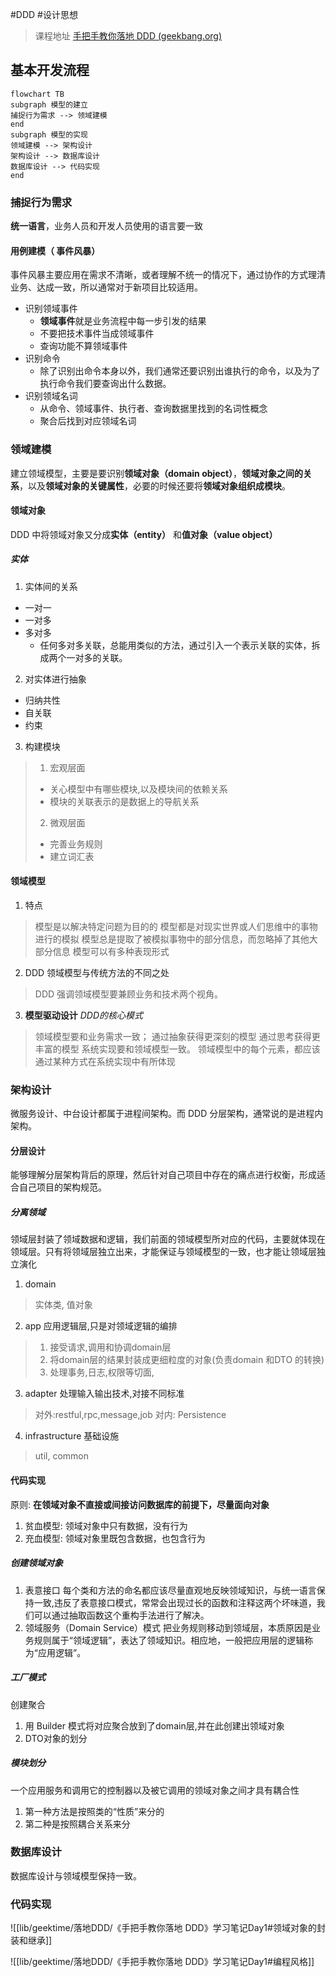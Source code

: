 #DDD #设计思想

> 课程地址
> [手把手教你落地 DDD (geekbang.org)](https://time.geekbang.org/column/intro/100311801?tab=catalog)

## 基本开发流程

```mermaid
flowchart TB
subgraph 模型的建立
捕捉行为需求 --> 领域建模
end
subgraph 模型的实现
领域建模 --> 架构设计
架构设计 --> 数据库设计
数据库设计 --> 代码实现
end
```

### 捕捉行为需求

**统一语言**，业务人员和开发人员使用的语言要一致

#### 用例建模（ 事件风暴）

事件风暴主要应用在需求不清晰，或者理解不统一的情况下，通过协作的方式理清业务、达成一致，所以通常对于新项目比较适用。

- 识别领域事件
	- **领域事件**就是业务流程中每一步引发的结果
	- 不要把技术事件当成领域事件
	- 查询功能不算领域事件
- 识别命令
	- 除了识别出命令本身以外，我们通常还要识别出谁执行的命令，以及为了执行命令我们要查询出什么数据。
- 识别领域名词
	- 从命令、领域事件、执行者、查询数据里找到的名词性概念
	- 聚合后找到对应领域名词

### 领域建模

建立领域模型，主要是要识别**领域对象（domain object）**，**领域对象之间的关系**，以及**领域对象的关键属性**，必要的时候还要将**领域对象组织成模块**。

#### 领域对象

DDD 中将领域对象又分成**实体（entity）** 和**值对象（value object）**

##### 实体

1. 实体间的关系
- 一对一
- 一对多
- 多对多
	- 任何多对多关联，总能用类似的方法，通过引入一个表示关联的实体，拆成两个一对多的关联。

2. 对实体进行抽象
- 归纳共性
- 自关联
- 约束

3. 构建模块
>1. 宏观层面
>	- 关心模型中有哪些模块,以及模块间的依赖关系
>	- 模块的关联表示的是数据上的导航关系
> 2. 微观层面
> 	- 完善业务规则
> 	- 建立词汇表

#### 领域模型

1. 特点
>模型是以解决特定问题为目的的
>模型都是对现实世界或人们思维中的事物进行的模拟
>模型总是提取了被模拟事物中的部分信息，而忽略掉了其他大部分信息
>模型可以有多种表现形式

2. DDD 领域模型与传统方法的不同之处
> DDD 强调领域模型要兼顾业务和技术两个视角。

3. **模型驱动设计**
*DDD的核心模式*
>领域模型要和业务需求一致；
>	通过抽象获得更深刻的模型
>	通过思考获得更丰富的模型
>系统实现要和领域模型一致。
>	领域模型中的每个元素，都应该通过某种方式在系统实现中有所体现

### 架构设计
微服务设计、中台设计都属于进程间架构。而 DDD 分层架构，通常说的是进程内架构。

#### 分层设计
能够理解分层架构背后的原理，然后针对自己项目中存在的痛点进行权衡，形成适合自己项目的架构规范。

##### 分离领域
领域层封装了领域数据和逻辑，我们前面的领域模型所对应的代码，主要就体现在领域层。只有将领域层独立出来，才能保证与领域模型的一致，也才能让领域层独立演化

1. domain
>  实体类, 值对象
2. app
应用逻辑层,只是对领域逻辑的编排
>  1. 接受请求,调用和协调domain层
>  2. 将domain层的结果封装成更细粒度的对象(负责domain 和DTO 的转换)
>  3. 处理事务,日志,权限等切面,
3. adapter
处理输入输出技术,对接不同标准
> 对外:restful,rpc,message,job
> 对内: Persistence
4. infrastructure
基础设施
> util, common


#### 代码实现

原则: **在领域对象不直接或间接访问数据库的前提下，尽量面向对象**

1. 贫血模型: 领域对象中只有数据，没有行为
2. 充血模型: 领域对象里既包含数据，也包含行为

##### 创建领域对象
1. 表意接口
	每个类和方法的命名都应该尽量直观地反映领域知识，与统一语言保持一致,违反了表意接口模式，常常会出现过长的函数和注释这两个坏味道，我们可以通过抽取函数这个重构手法进行了解决。
2. 领域服务（Domain Service）模式
	把业务规则移动到领域层，本质原因是业务规则属于“领域逻辑”，表达了领域知识。相应地，一般把应用层的逻辑称为“应用逻辑”。

##### 工厂模式
创建聚合
1. 用 Builder 模式将对应聚合放到了domain层,并在此创建出领域对象
2. DTO对象的划分

##### 模块划分

一个应用服务和调用它的控制器以及被它调用的领域对象之间才具有耦合性

1. 第一种方法是按照类的“性质”来分的
2. 第二种是按照耦合关系来分


### 数据库设计
数据库设计与领域模型保持一致。

### 代码实现


![[lib/geektime/落地DDD/《手把手教你落地 DDD》学习笔记Day1#领域对象的封装和继承]]

![[lib/geektime/落地DDD/《手把手教你落地 DDD》学习笔记Day1#编程风格]]


